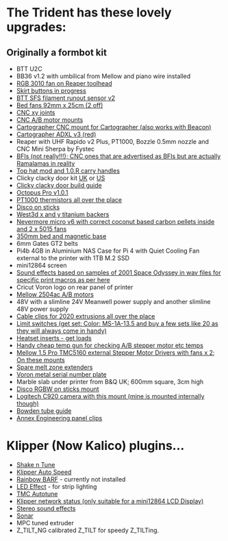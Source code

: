 # The Trident has these lovely upgrades:

## Originally a formbot kit

* BTT U2C
* BB36 v1.2 with umbilical from Mellow and piano wire installed
* [RGB 3010 fan on Reaper toolhead](https://www.aliexpress.com/item/1005007495629783.html)
* [Skirt buttons in progress](https://www.aliexpress.com/item/1005006085179120.html)
* [BTT SFS filament runout sensor v2](https://biqu.equipment/products/btt-sfs-v2-0-smart-filament-sensor)
* [Bed fans 92mm x 25cm (2 off)](https://www.amazon.co.uk/dp/B087JHB9BVRpi4b)
* [CNC xy joints](https://www.aliexpress.com/item/1005005997740026.html)
* [CNC A/B motor mounts](https://www.aliexpress.com/item/1005006662246017.html)
* [Cartographer CNC mount for Cartographer (also works with Beacon)](https://cartographer3d.com/products/cartographer3d-cnc-stealthburner-mount-only-23-4g)
* [Cartographer ADXL v3 (red)](https://cartographer3d.com/products/copy-of-cartographer-probe-v3-with-adxl345-standard-edition-both-can-usb)
* Reaper with UHF Rapido v2 Plus, PT1000, Bozzle 0.5mm nozzle and CNC Mini Sherpa by Fystec
* [BFIs (not really!!!); CNC ones that are advertised as BFIs but are actually Ramalamas in reality](https://www.aliexpress.com/item/1005007313796436.html)
* [Top hat mod and 1.0.R carry handles](https://www.printables.com/model/768192-voron-24-trident-canopy-top-hat-remix-for-1-0-r-ha)
* Clicky clacky door kit [UK](https://www.onetwo3d.co.uk/product/clicky-clacky-door-for-voron-trident-by-ldo/) or [US](https://west3d.com/products/clickyclacky-door-kit-by-ldo-motors)
* [Clicky clacky door build guide](https://github.com/tanaes/whopping_Voron_mods/tree/main/clickyclacky_door)
* [Octopus Pro v1.0.1](https://biqu.equipment/products/bigtreetech-octopus-pro-v1-0-chip-f446?variant=39482177257570)
* [PT1000 thermistors all over the place](https://www.aliexpress.com/item/4000717733995.html)
* [Disco on sticks](https://www.printyplease.uk/Disco?search=disco)
* [West3d x and y titanium backers](https://west3d.com/products/titanium-backers-for-voron-2-4-trident-3-pack?variant=42064409624788)
* [Nevermore micro v6 with correct coconut based carbon pellets inside and 2 x 5015 fans](https://github.com/nevermore3d/Nevermore_Micro)
* [350mm bed and magnetic base](https://www.printyplease.uk/CatBed355 (Textured))
* 6mm Gates GT2 belts
* Pi4b 4GB in Aluminium NAS Case for Pi 4 with Quiet Cooling Fan external to the printer with 1TB M.2 SSD
* mini12864 screen
* [Sound effects based on samples of 2001 Space Odyssey in wav files for specific print macros as per here](https://github.com/oernster/3D-printing-info/blob/main/guides/setup-sounds-klipper.md)
* Cricut Voron logo on rear panel of printer
* [Mellow 2504ac A/B motors](https://www.aliexpress.com/item/1005006864255848.html)
* 48V with a slimline 24V Meanwell power supply and another slimline 48V power supply
* [Cable clips for 2020 extrusions all over the place](https://www.printables.com/model/365945-voron-2020-aluminum-profile-cable-clip) 
* [Limit switches (get set: Color: MS-1A-13.5 and buy a few sets like 20 as they will always come in handy)](https://www.aliexpress.com/item/4001033375208.html)
* [Heatset inserts - get loads](https://www.aliexpress.com/item/1005004535859664.html)
* [Handy cheap temp gun for checking A/B stepper motor etc temps](https://www.aliexpress.com/item/1005005730726048.html)
* [Mellow 1.5 Pro TMC5160 external Stepper Motor Drivers with fans x 2](https://www.amazon.co.uk/dp/B0CLNSRRKR);  [On these mounts](https://www.printables.com/model/454343-mellow-tmc-5160-hv-support-din-rail)
* [Spare melt zone extenders](https://www.aliexpress.com/item/1005004359643945.html)
* [Voron metal serial number plate](https://www.etsy.com/uk/listing/1085646952/voron-serial-number-plate-display-with)
* Marble slab under printer from B&Q UK; 600mm square, 3cm high
* [Disco RGBW on sticks mount](https://github.com/MugenMicko/DaylightDiscoRainbow-Stick-Mounts/tree/main)
* [Logitech C920 camera with this mount (mine is mounted internally though)](https://makerworld.com/en/models/406337-c920-logitech-camera-mount-3d-printer-mount)
* [Bowden tube guide](https://github.com/VoronDesign/VoronUsers/tree/main/printer_mods/Galvanic/Bowden_Tube_Guide/STL)
* [Annex Engineering panel clips](https://github.com/Annex-Engineering/Annex-Engineering_User_Mods/tree/main/Printers/All_Printers/annex_dev-Panel_2020_Clips_and_Hinges)

# Klipper (Now Kalico) plugins...

* [Shake n Tune](https://github.com/Frix-x/klippain-shaketune)
* [Klipper Auto Speed](https://github.com/Anonoei/klipper_auto_speed)
* [Rainbow BARF](https://github.com/tanaes/whopping_Voron_mods/tree/main/LEDs/Rainbow_Barf_Logo_LED) - currently not installed 
* [LED Effect](https://github.com/julianschill/klipper-led_effect) - for strip lighting
* [TMC Autotune](https://github.com/andrewmcgr/klipper_tmc_autotune)
* [Klipper network status (only suitable for a mini12864 LCD Display)](https://github.com/JeremyRuhland/klipper_network_status)
* [Stereo sound effects](https://github.com/oernster/3D-printing-info/blob/main/guides/setup-sounds-klipper.md)
* [Sonar](https://github.com/mainsail-crew/sonar)
* MPC tuned extruder
* Z_TILT_NG calibrated Z_TILT for speedy Z_TILTing.
